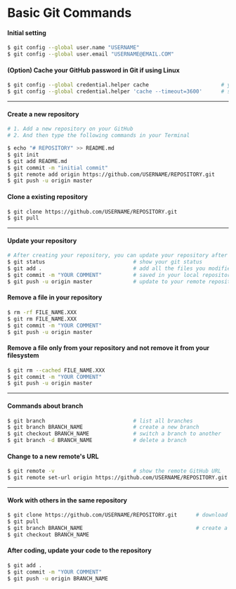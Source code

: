 # Basic Git Commands

#### Initial setting
```sh
$ git config --global user.name "USERNAME"
$ git config --global user.email "USERNAME@EMAIL.COM"
```
#### (Option) Cache your GitHub password in Git if using Linux
```sh
$ git config --global credential.helper cache                       # your password cached by default 15 minutes
$ git config --global credential.helper 'cache --timeout=3600'      # set a longer timeout 1 hour
```
--------------------------------------------------------------------------------
#### Create a new repository
```sh
# 1. Add a new repository on your GitHub
# 2. And then type the following commands in your Terminal

$ echo "# REPOSITORY" >> README.md
$ git init
$ git add README.md
$ git commit -m "initial commit"
$ git remote add origin https://github.com/USERNAME/REPOSITORY.git
$ git push -u origin master
```
#### Clone a existing repository
```sh
$ git clone https://github.com/USERNAME/REPOSITORY.git
$ git pull
```
--------------------------------------------------------------------------------
#### Update your repository
```sh
# After creating your repository, you can update your repository after coding.
$ git status                            # show your git status
$ git add .                             # add all the files you modified/added in git index
$ git commit -m "YOUR COMMENT"          # saved in your local repository
$ git push -u origin master             # update to your remote repository
```
#### Remove a file in your repository
```sh
$ rm -rf FILE_NAME.XXX
$ git rm FILE_NAME.XXX
$ git commit -m "YOUR COMMENT"
$ git push -u origin master
```
#### Remove a file only from your repository and not remove it from your filesystem
```sh
$ git rm --cached FILE_NAME.XXX
$ git commit -m "YOUR COMMENT"
$ git push -u origin master
```
--------------------------------------------------------------------------------
#### Commands about branch
```sh
$ git branch                            # list all branches
$ git branch BRANCH_NAME                # create a new branch
$ git checkout BRANCH_NAME              # switch a branch to another
$ git branch -d BRANCH_NAME             # delete a branch
```
#### Change to a new remote's URL
```sh
$ git remote -v                         # show the remote GitHub URL
$ git remote set-url origin https://github.com/USERNAME/REPOSITORY.git
```
--------------------------------------------------------------------------------
#### Work with others in the same repository
```sh
$ git clone https://github.com/USERNAME/REPOSITORY.git      # download your team's repository
$ git pull
$ git branch BRANCH_NAME                                    # create a new branch (avoid to use master)
$ git checkout BRANCH_NAME
```
#### After coding, update your code to the repository
```sh
$ git add .
$ git commit -m "YOUR COMMENT"
$ git push -u origin BRANCH_NAME
```
